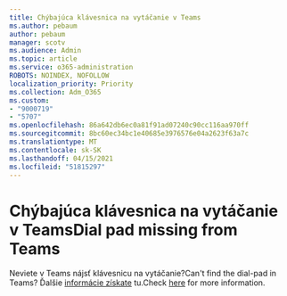 ```yaml
---
title: Chýbajúca klávesnica na vytáčanie v Teams
ms.author: pebaum
author: pebaum
manager: scotv
ms.audience: Admin
ms.topic: article
ms.service: o365-administration
ROBOTS: NOINDEX, NOFOLLOW
localization_priority: Priority
ms.collection: Adm_O365
ms.custom:
- "9000719"
- "5707"
ms.openlocfilehash: 86a642db6ec0a81f91ad07240c90cc116aa970ff
ms.sourcegitcommit: 8bc60ec34bc1e40685e3976576e04a2623f63a7c
ms.translationtype: MT
ms.contentlocale: sk-SK
ms.lasthandoff: 04/15/2021
ms.locfileid: "51815297"
---
```

# <a name="dial-pad-missing-from-teams"></a><span data-ttu-id="27034-102">Chýbajúca klávesnica na vytáčanie v Teams</span><span class="sxs-lookup"><span data-stu-id="27034-102">Dial pad missing from Teams</span></span>

<span data-ttu-id="27034-103">Neviete v Teams nájsť klávesnicu na vytáčanie?</span><span class="sxs-lookup"><span data-stu-id="27034-103">Can't find the dial-pad in Teams?</span></span> <span data-ttu-id="27034-104">Ďalšie [informácie získate](https://docs.microsoft.com/alchemyinsights/teams-voice-dial-pad-missing) tu.</span><span class="sxs-lookup"><span data-stu-id="27034-104">Check [here](https://docs.microsoft.com/alchemyinsights/teams-voice-dial-pad-missing) for more information.</span></span>
